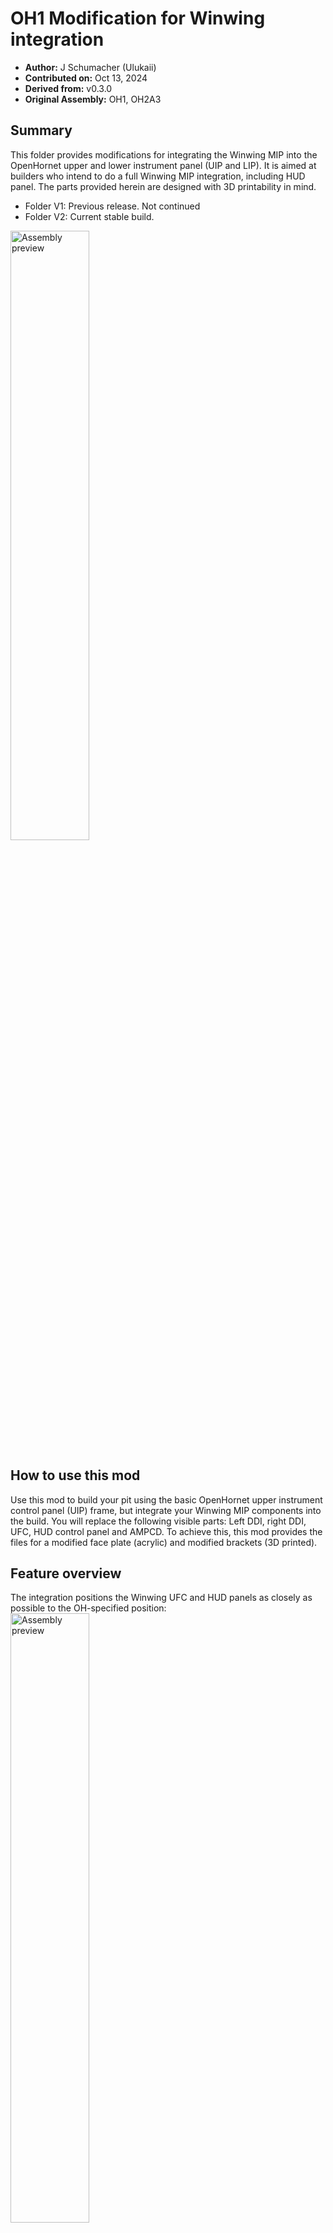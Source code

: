 # OH1 Modification for Winwing integration
- **Author:** J Schumacher (Ulukaii) 
- **Contributed on:** Oct 13, 2024 
- **Derived from:** v0.3.0
- **Original Assembly:** OH1, OH2A3

## Summary
This folder provides modifications for integrating the Winwing MIP into the OpenHornet upper and lower instrument panel (UIP and LIP). It is aimed at builders who intend to do a full Winwing MIP integration, including HUD panel. The parts provided herein are designed with 3D printability in mind. 
- Folder V1: Previous release. Not continued
- Folder V2: Current stable build.

<img src="images/assembly2.png" alt="Assembly preview" width="50%"/>

## How to use this mod

Use this mod to build your pit using the basic OpenHornet upper instrument control panel (UIP) frame, but integrate your Winwing MIP components into the build. You will replace the following visible parts: Left DDI, right DDI, UFC, HUD control panel and AMPCD. To achieve this, this mod provides the files for a modified face plate (acrylic) and modified brackets (3D printed). 

## Feature overview

The integration positions the Winwing UFC and HUD panels as closely as possible to the OH-specified position:
<img src="images/assembly.png" alt="Assembly preview" width="50%"/>

Due to the Winwing MFD screen encasings, the face plate can't use six screws on the outboard longeron. However, the assembly provides new / alternative securing. The main holding bracket is firmly secured using M5 screws and six heat inserts: 

<img src="images/main_holder.png" alt="Main holder" width="50%"/>

The lower central brackets are modified to support and secure the main holding bracket:
<img src="images/fastening.png" alt="Fastening" width="50%"/>

The BIT box is open on the lower side, providing (some) access to the extra buttons on the Winwing UFC:
<img src="images/button_access.png" alt="Button access" width="50%"/>

Use at your own risk. OpenHornet license terms apply. Have fun!



## Character of this mod

To integrate the Winwing MIP into OpenHornet, several design choices had to be made. This is due to the fact that the Winwing MFD bezels are larger and that the Winwing HUD panel comes with the HDG and CRS knobs directly attached to it. The existing solutions by the community follow different design choices. The following table provides an overview of this mod and the other Winwing integration mod by Nick, to help you decide which one to pick.


|                        | Ulukaiis mod (this mod) | Nicks mod |
|------------------------|---|---|
| Idea                   | Reasonable effort integration w/ only 8 modified parts. No custom PCBs required | High fidelity integration with customized eyebrow panels. Requires custom PCBs |
| Resulting architecture | MFD screens extend further downwards by 1.5 cm compared to OH spec | MFD screens extend further upwards, EWI panels are reduced in size and custom design |
| MFD screens            | Winwing as-is | Winwing, encasing removed |
| UFC                    | Winwing    | Winwing    |
| EWIs                   | OpenHornet | Custom     |
| HUD panel              | Winwing    | OpenHornet |
| HDG/CRS sel            | Winwing    | OpenHornet |
| AMPCD                  | Winwing    | N/A        |



## Manufacturing parts list
1. ACRL_OH1A1-12_MOD_A: Completely redesigned face plate (acrylic). Replaces OH1A1-12
2. FDM_OH1WW-01: NEW part that provides the mounting plate between face plate and Winwing UFC and HUD panel
3. FDM_OH1WW-02: NEW part that provides encasing for the Winwing UFC
4. FDM_OH1A8A4-10_MOD_A: modified upper box (BIT box) for the UFC including the go/no-go lights. Comes with an additional cable guide. Replaces OH1A8A4.
5. FDM_OH2A3A1-10_MOD_A: this is a modified holder for the AMPCD without the HDG / CRS knobs and with positioniing of the AMPCD harmonized with the UIP Winwing installation
6. FDM_OH1A1-23: this is a modified HUD panel aft support 
7. FDM_OH1A1-19: this is a modified MFD panel lower support (you need to print two of them)
8. FDM_OH!A1-22: this is a modified version of the display pressure foot. Instead of pressing the display, it is now an additional fastening position for the face plate.


## Additional required COTS parts list (diff to OH)
1. Winwing MIP including three MFDs, three screens, UFC and HUD panel
2. 8 M3 screws, 42mm, to fasten the MFD screens to the face plate. Exact length depends on your face plate thickness
3. 8 M3 hex nuts (usually included in your MIP)
4. 6 M5 screws, 12mm, to fasten the UFC to the UFC mount (FDM_OH1WW-02)
5. 6 M5 screws, 12mm, to fasten the UFC mount to the face plate (ACRL_OH1A1-12_MOD_A)
6. 6 M5 heat inserts for the UFC mount
7. 2 M5 screws, 12mm, to fasten the HUD BIT box (FDM_OH1A8A4-10) to the face plate
8. 1 M5 screw , 30mm, to fasten the HUD BIT box (FDM_OH1A8A4-10) to the UFC box cover (OH1WW-02)
9. 1 M5 heat insert, to fasten the HUD BIT box (FDM_OH1A8A4-10) to the UFC box cover (OH1WW-02)
10. 4 M5 screws, 20mm, to fasten the AMPCD to the AMPCD box


## Additional required mechanical changes to the OH parts
1. To fit the Winwing DUs, you will need to perform small cutouts into the outboard UIP longerons. The exact size depends on the thickness of your material. You will see it when you start integrating it
<img src="images/longeron_cutouts.jpg" alt="Longeron cutouts" width="50%"/>
2. The upper outward corner of the DU will intersect with the ABS glareshield. You will need to provide some cutouts for these corners as well. 


## How to assemble
1. Prepare the UIP frame: remove the old face plate (if any) and install the modified OH1A1-25 (central bracket) and OH1A1-19 (WW MFD lower supports).
2. Assemble the whole MIP to the face plate, including left and right DDIs.
3. Take the assembly and mount it to your prepared UIP structure
4. Connect cables
5. Install the UFC box cover (OH1WW02) by sliding it in from above
6. Install the UFC HUD Bit box and cover.


## Known issues
- Outboard fastening of the face plate should be improved

## Further links
 - Openhornet.com
 - https://github.com/eHanseJoerg/OpenHornet/tree/develop/release (author OH repo)
 - https://makerworld.com/de/models/650441 (Makerworld repo for ease of access)




